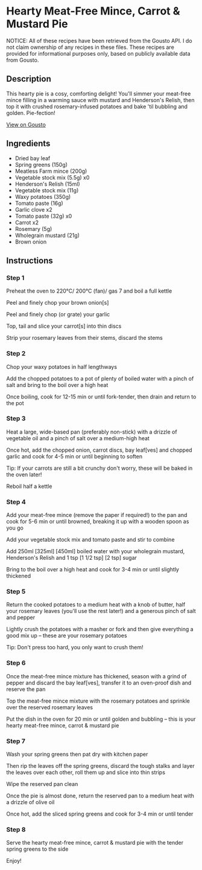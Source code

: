 # Hearty Meat-Free Mince, Carrot & Mustard Pie

NOTICE: All of these recipes have been retrieved from the Gousto API. I do not claim ownership of any recipes in these files. These recipes are provided for informational purposes only, based on publicly available data from Gousto.

## Description

This hearty pie is a cosy, comforting delight! You'll simmer your meat-free mince filling in a warming sauce with mustard and Henderson's Relish, then top it with crushed rosemary-infused potatoes and bake 'til bubbling and golden. Pie-fection! 

[View on Gousto](https://www.gousto.co.uk/recipes/cookbook/hearty-meat-free-mince-carrot-mustard-pie)

## Ingredients

- Dried bay leaf
- Spring greens (150g)
- Meatless Farm mince (200g)
- Vegetable stock mix (5.5g) x0
- Henderson's Relish (15ml)
- Vegetable stock mix (11g)
- Waxy potatoes (350g)
- Tomato paste (16g)
- Garlic clove x2
- Tomato paste (32g) x0
- Carrot x2
- Rosemary (5g)
- Wholegrain mustard (21g)
- Brown onion

## Instructions


### Step 1

Preheat the oven to 220°C/ 200°C (fan)/ gas 7 and boil a full kettle

Peel and finely chop your brown onion[s]

Peel and finely chop (or grate) your garlic

Top, tail and slice your carrot[s] into thin discs

Strip your rosemary leaves from their stems, discard the stems


### Step 2

Chop your waxy potatoes in half lengthways

Add the chopped potatoes to a pot of plenty of boiled water with a pinch of salt and bring to the boil over a high heat

Once boiling, cook for 12-15 min or until fork-tender, then drain and return to the pot


### Step 3

Heat a large, wide-based pan (preferably non-stick) with a drizzle of vegetable oil and a pinch of salt over a medium-high heat

Once hot, add the chopped onion, carrot discs, bay leaf[ves] and chopped garlic and cook for 4-5 min or until beginning to soften

Tip: If your carrots are still a bit crunchy don't worry, these will be baked in the oven later!

Reboil half a kettle


### Step 4

Add your meat-free mince (remove the paper if required!) to the pan and cook for 5-6 min<span class="text-danger"> </span>or until browned, breaking it up with a wooden spoon as you go

Add your vegetable stock mix and tomato paste and stir to combine

Add 250ml <span class="text-purple">[325ml]</span> <span class="text-danger">[450ml]</span> boiled water<span class="text-danger"> </span>with your wholegrain mustard, Henderson's Relish and 1 tsp <span class="text-purple">[1 1/2 tsp]</span> <span class="text-danger">[2 tsp]</span> sugar

Bring to the boil over a high heat and cook for 3-4 min<span class="text-danger"> </span>or until slightly thickened


### Step 5

Return the cooked potatoes to a medium heat with a knob of butter, half your rosemary leaves (you'll use the rest later!) and a generous pinch of salt and pepper

Lightly crush the potatoes with a masher or fork and then give everything a good mix up – these are your rosemary potatoes

Tip: Don't press too hard, you only want to crush them!


### Step 6

Once the meat-free mince mixture has thickened, season with a grind of pepper and discard the bay leaf[ves], transfer it to an oven-proof dish and reserve the pan

Top the meat-free mince mixture with the rosemary potatoes and sprinkle over the reserved rosemary leaves

Put the dish in the oven for 20 min<span class="text-danger"> </span>or until golden and bubbling – this is your hearty meat-free mince, carrot & mustard pie


### Step 7

Wash your spring greens then pat dry with kitchen paper 

Then rip the leaves off the spring greens, discard the tough stalks and layer the leaves over each other, roll them up and slice into thin strips

Wipe the reserved pan clean

Once the pie is almost done, return the reserved pan to a medium heat with a drizzle of olive oil

Once hot, add the sliced spring greens and cook for 3-4 min or until tender

### Step 8

Serve the hearty meat-free mince, carrot & mustard pie with the tender spring greens to the side

Enjoy!

